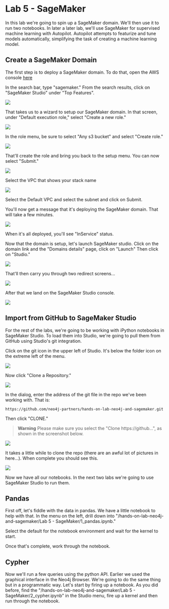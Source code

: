# Lab 5 - SageMaker
In this lab we're going to spin up a SageMaker domain.  We'll then use it to run two notebooks.  In later a later lab, we'll use SageMaker for supervised machine learning with Autopilot.  Autopilot attempts to featurize and tune models automatically, simplifying the task of creating a machine learning model.

## Create a SageMaker Domain
The first step is to deploy a SageMaker domain.  To do that, open the AWS console [here](https://console.aws.amazon.com/)

In the search bar, type "sagemaker." From the search results, click on "SageMaker Studio" under "Top Features".

![](images/04-sagemaker.png)

That takes us to a wizard to setup our SageMaker domain.  In that screen, under "Default execution role," select "Create a new role."

![](images/06-setup-v2.png)

In the role menu, be sure to select "Any s3 bucket" and select "Create role."

![](images/07_role_v2.png)

That'll create the role and bring you back to the setup menu.  You can now select "Submit."

![](images/08-setup.png)

Select the VPC that shows your stack name

![](images/08-setup-vpc-2.png)

Select the Default VPC and select the subnet and click on Submit.


You'll now get a message that it's deploying the SageMaker domain.  That will take a few minutes.

![](images/09-deployed.png)

When it's all deployed, you'll see "InService" status.

Now that the domain is setup, let's launch SageMaker studio.  Click on the domain link and the "Domains details" page, click on "Launch" Then click on "Studio."

![](images/11-launch-v2.png)

That'll then carry you through two redirect screens...

![](images/12-redirect.png)

After that we land on the SageMaker Studio console.

![](images/13-studio.png)

## Import from GitHub to SageMaker Studio
For the rest of the labs, we're going to be working with iPython notebooks in SageMaker Studio.  To load them into Studio, we're going to pull them from GitHub using Studio's git integration.

Click on the git icon in the upper left of Studio.  It's below the folder icon on the extreme left of the menu.

![](images/14-studio.png)

Now click "Clone a Repository."

![](images/15-git.png)

In the dialog, enter the address of the git file in the repo we've been working with.  That is:

    https://github.com/neo4j-partners/hands-on-lab-neo4j-and-sagemaker.git

Then click "CLONE."

> **Warning**
> Please make sure you select the "Clone https://github...", as shown in the screenshot below.

![](images/16-git-v2.png)

It takes a little while to clone the repo (there are an awful lot of pictures in here...).  When complete you should see this.

![](images/17-cloned.png)

Now we have all our notebooks.  In the next two labs we're going to use SageMaker Studio to run them.

## Pandas
First off, let's fiddle with the data in pandas.  We have a little notebook to help with that.  In the menu on the left, drill down into "/hands-on-lab-neo4j-and-sagemaker/Lab 5 - SageMaker/1_pandas.ipynb."

Select the default for the notebook environment and wait for the kernel to start.

Once that's complete, work through the notebook.

## Cypher
Now we'll run a few queries using the python API.  Earlier we used the graphical interface in the Neo4j Browser.  We're going to do the same thing but in a programmatic way.  Let's start by firing up a notebook.  As you did before, find the "/hands-on-lab-neo4j-and-sagemaker/Lab 5 - SageMaker/2_cypher.ipynb" in the Studio menu, fire up a kernel and then run through the notebook.
